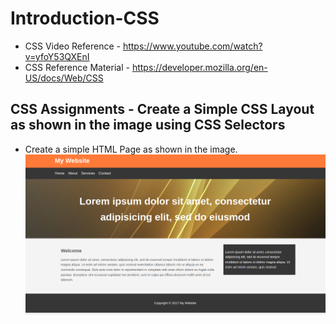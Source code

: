 # Introduction-CSS

* CSS Video Reference - https://www.youtube.com/watch?v=yfoY53QXEnI
* CSS Reference Material - https://developer.mozilla.org/en-US/docs/Web/CSS

## CSS Assignments - Create a Simple CSS Layout as shown in the image using CSS Selectors 
* Create a simple HTML Page as shown in the image.
![alt text](https://github.com/bangalorebyte-cohort22/Introduction-CSS/blob/master/css%20assignment.png)
